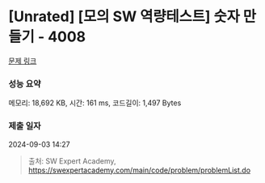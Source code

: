 # [Unrated] [모의 SW 역량테스트] 숫자 만들기 - 4008 

[문제 링크](https://swexpertacademy.com/main/code/problem/problemDetail.do?contestProbId=AWIeRZV6kBUDFAVH) 

### 성능 요약

메모리: 18,692 KB, 시간: 161 ms, 코드길이: 1,497 Bytes

### 제출 일자

2024-09-03 14:27



> 출처: SW Expert Academy, https://swexpertacademy.com/main/code/problem/problemList.do
